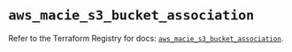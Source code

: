# `aws_macie_s3_bucket_association`

Refer to the Terraform Registry for docs: [`aws_macie_s3_bucket_association`](https://registry.terraform.io/providers/hashicorp/aws/4.54.0/docs/resources/macie_s3_bucket_association).
